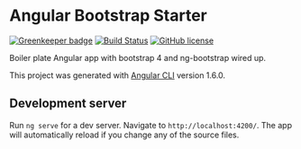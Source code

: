 # Angular Bootstrap Starter

[![Greenkeeper badge](https://badges.greenkeeper.io/teddest/angular-bootstrap-starter.svg)](https://greenkeeper.io/)
[![Build Status](https://travis-ci.org/teddest/angular-bootstrap-starter.svg?branch=master)](https://travis-ci.org/teddest/angular-bootstrap-starter)
[![GitHub license](https://img.shields.io/badge/license-MIT-blue.svg)](https://github.com/teddest/angular-bootstrap-starter/blob/master/LICENSE)

Boiler plate Angular app with bootstrap 4 and ng-bootstrap wired up.

This project was generated with [Angular CLI](https://github.com/angular/angular-cli) version 1.6.0.

## Development server

Run `ng serve` for a dev server. Navigate to `http://localhost:4200/`. The app will automatically reload if you change any of the source files.
